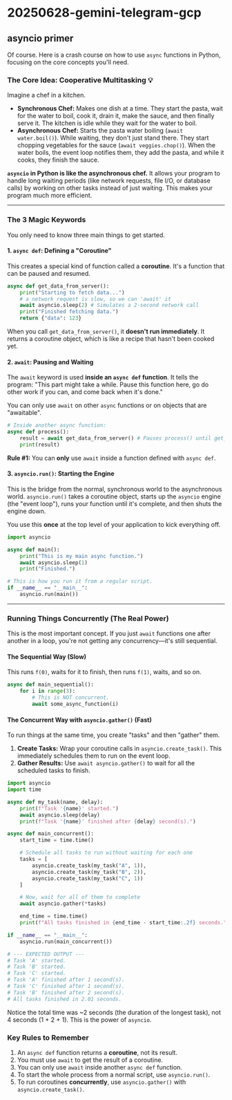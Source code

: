 # 20250628-gemini-telegram-gcp

## asyncio primer
Of course. Here is a crash course on how to use `async` functions in Python, focusing on the core concepts you'll need.

### The Core Idea: Cooperative Multitasking 💡

Imagine a chef in a kitchen.

  * **Synchronous Chef:** Makes one dish at a time. They start the pasta, wait for the water to boil, cook it, drain it, make the sauce, and then finally serve it. The kitchen is idle while they wait for the water to boil.
  * **Asynchronous Chef:** Starts the pasta water boiling (`await water.boil()`). While waiting, they don't just stand there. They start chopping vegetables for the sauce (`await veggies.chop()`). When the water boils, the event loop notifies them, they add the pasta, and while it cooks, they finish the sauce.

**`asyncio` in Python is like the asynchronous chef.** It allows your program to handle long waiting periods (like network requests, file I/O, or database calls) by working on other tasks instead of just waiting. This makes your program much more efficient.

-----

### The 3 Magic Keywords

You only need to know three main things to get started.

#### 1\. `async def`: Defining a "Coroutine"

This creates a special kind of function called a **coroutine**. It's a function that can be paused and resumed.

```python
async def get_data_from_server():
    print("Starting to fetch data...")
    # a network request is slow, so we can 'await' it
    await asyncio.sleep(2) # Simulates a 2-second network call
    print("Finished fetching data.")
    return {"data": 123}
```

When you call `get_data_from_server()`, it **doesn't run immediately**. It returns a coroutine object, which is like a recipe that hasn't been cooked yet.

#### 2\. `await`: Pausing and Waiting

The `await` keyword is used **inside an `async def` function**. It tells the program: "This part might take a while. Pause this function here, go do other work if you can, and come back when it's done."

You can only use `await` on other `async` functions or on objects that are "awaitable".

```python
# Inside another async function:
async def process():
    result = await get_data_from_server() # Pauses process() until get_data_from_server() is complete
    print(result)
```

**Rule \#1:** You can **only** use `await` inside a function defined with `async def`.

#### 3\. `asyncio.run()`: Starting the Engine

This is the bridge from the normal, synchronous world to the asynchronous world. `asyncio.run()` takes a coroutine object, starts up the `asyncio` engine (the "event loop"), runs your function until it's complete, and then shuts the engine down.

You use this **once** at the top level of your application to kick everything off.

```python
import asyncio

async def main():
    print("This is my main async function.")
    await asyncio.sleep(1)
    print("Finished.")

# This is how you run it from a regular script.
if __name__ == "__main__":
    asyncio.run(main())
```

-----

### Running Things Concurrently (The Real Power)

This is the most important concept. If you just `await` functions one after another in a loop, you're not getting any concurrency—it's still sequential.

#### The Sequential Way (Slow)

This runs `f(0)`, waits for it to finish, then runs `f(1)`, waits, and so on.

```python
async def main_sequential():
    for i in range(3):
        # This is NOT concurrent.
        await some_async_function(i)
```

#### The Concurrent Way with `asyncio.gather()` (Fast)

To run things at the same time, you create "tasks" and then "gather" them.

1.  **Create Tasks:** Wrap your coroutine calls in `asyncio.create_task()`. This immediately schedules them to run on the event loop.
2.  **Gather Results:** Use `await asyncio.gather()` to wait for all the scheduled tasks to finish.

<!-- end list -->

```python
import asyncio
import time

async def my_task(name, delay):
    print(f"Task '{name}' started.")
    await asyncio.sleep(delay)
    print(f"Task '{name}' finished after {delay} second(s).")

async def main_concurrent():
    start_time = time.time()

    # Schedule all tasks to run without waiting for each one
    tasks = [
        asyncio.create_task(my_task("A", 1)),
        asyncio.create_task(my_task("B", 2)),
        asyncio.create_task(my_task("C", 1))
    ]

    # Now, wait for all of them to complete
    await asyncio.gather(*tasks)

    end_time = time.time()
    print(f"All tasks finished in {end_time - start_time:.2f} seconds.")

if __name__ == "__main__":
    asyncio.run(main_concurrent())

# --- EXPECTED OUTPUT ---
# Task 'A' started.
# Task 'B' started.
# Task 'C' started.
# Task 'A' finished after 1 second(s).
# Task 'C' finished after 1 second(s).
# Task 'B' finished after 2 second(s).
# All tasks finished in 2.01 seconds.
```

Notice the total time was \~2 seconds (the duration of the longest task), not 4 seconds (1 + 2 + 1). This is the power of `asyncio`.

### Key Rules to Remember

1.  An `async def` function returns a **coroutine**, not its result.
2.  You must use `await` to get the result of a coroutine.
3.  You can only use `await` inside another `async def` function.
4.  To start the whole process from a normal script, use `asyncio.run()`.
5.  To run coroutines **concurrently**, use `asyncio.gather()` with `asyncio.create_task()`.
